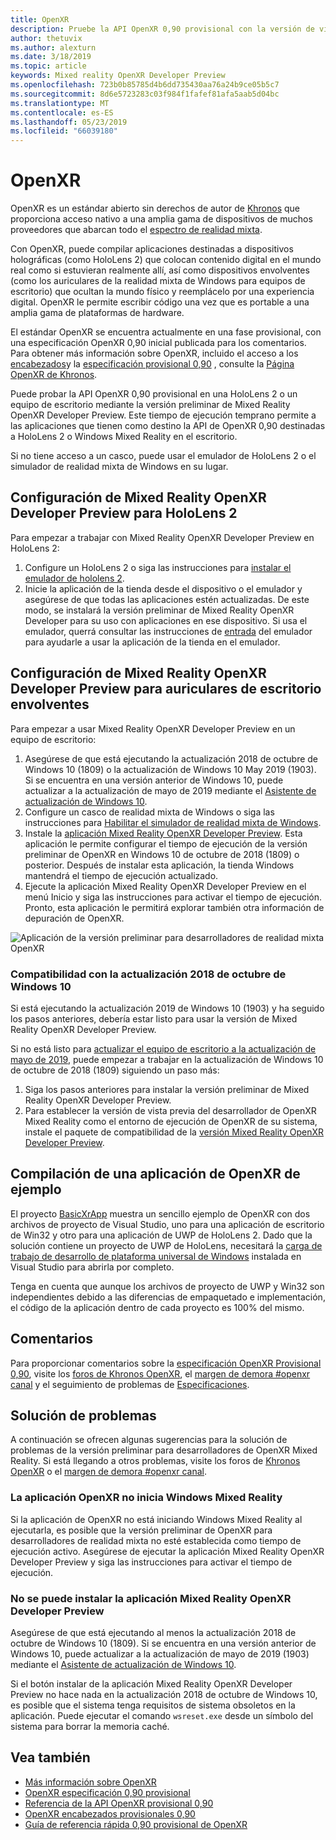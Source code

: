 ```yaml
---
title: OpenXR
description: Pruebe la API OpenXR 0,90 provisional con la versión de vista previa de OpenXR para desarrolladores de realidad mixta.
author: thetuvix
ms.author: alexturn
ms.date: 3/18/2019
ms.topic: article
keywords: Mixed reality OpenXR Developer Preview
ms.openlocfilehash: 723b0b85785d4b6dd735430aa76a24b9ce05b5c7
ms.sourcegitcommit: 8d6e5723283c03f984f1fafef81afa5aab5d04bc
ms.translationtype: MT
ms.contentlocale: es-ES
ms.lasthandoff: 05/23/2019
ms.locfileid: "66039180"
---
```

# <a name="openxr"></a>OpenXR

OpenXR es un estándar abierto sin derechos de autor de [Khronos](https://www.khronos.org/) que proporciona acceso nativo a una amplia gama de dispositivos de muchos proveedores que abarcan todo el [espectro de realidad mixta](mixed-reality.md).

Con OpenXR, puede compilar aplicaciones destinadas a dispositivos holográficas (como HoloLens 2) que colocan contenido digital en el mundo real como si estuvieran realmente allí, así como dispositivos envolventes (como los auriculares de la realidad mixta de Windows para equipos de escritorio) que ocultan la mundo físico y reemplácelo por una experiencia digital.  OpenXR le permite escribir código una vez que es portable a una amplia gama de plataformas de hardware.

El estándar OpenXR se encuentra actualmente en una fase provisional, con una especificación OpenXR 0,90 inicial publicada para los comentarios.  Para obtener más información sobre OpenXR, incluido el acceso a los [encabezados](https://github.com/KhronosGroup/OpenXR-Docs/tree/master/include/openxr)y la [especificación provisional 0,90](https://www.khronos.org/registry/OpenXR/specs/0.90/html/xrspec.html) , consulte la [Página OpenXR de Khronos](https://www.khronos.org/openxr/). 

Puede probar la API OpenXR 0,90 provisional en una HoloLens 2 o un equipo de escritorio mediante la versión preliminar de Mixed Reality OpenXR Developer Preview.  Este tiempo de ejecución temprano permite a las aplicaciones que tienen como destino la API de OpenXR 0,90 destinadas a HoloLens 2 o Windows Mixed Reality en el escritorio.

Si no tiene acceso a un casco, puede usar el emulador de HoloLens 2 o el simulador de realidad mixta de Windows en su lugar.

## <a name="setting-up-the-mixed-reality-openxr-developer-preview-for-hololens-2"></a>Configuración de Mixed Reality OpenXR Developer Preview para HoloLens 2

Para empezar a trabajar con Mixed Reality OpenXR Developer Preview en HoloLens 2:

1. Configure un HoloLens 2 o siga las instrucciones para [instalar el emulador de hololens 2](using-the-hololens-emulator.md).
1. Inicie la aplicación de la tienda desde el dispositivo o el emulador y asegúrese de que todas las aplicaciones estén actualizadas.  De este modo, se instalará la versión preliminar de Mixed Reality OpenXR Developer para su uso con aplicaciones en ese dispositivo.  Si usa el emulador, querrá consultar las instrucciones de [entrada](using-the-hololens-emulator.md#basic-emulator-input) del emulador para ayudarle a usar la aplicación de la tienda en el emulador.

## <a name="setting-up-the-mixed-reality-openxr-developer-preview-for-immersive-desktop-headsets"></a>Configuración de Mixed Reality OpenXR Developer Preview para auriculares de escritorio envolventes

Para empezar a usar Mixed Reality OpenXR Developer Preview en un equipo de escritorio:

1. Asegúrese de que está ejecutando la actualización 2018 de octubre de Windows 10 (1809) o la actualización de Windows 10 May 2019 (1903).  Si se encuentra en una versión anterior de Windows 10, puede actualizar a la actualización de mayo de 2019 mediante el [Asistente de actualización de Windows 10](https://www.microsoft.com/en-us/software-download/windows10).
1. Configure un casco de realidad mixta de Windows o siga las instrucciones para [Habilitar el simulador de realidad mixta de Windows](using-the-windows-mixed-reality-simulator.md).
1. Instale la [aplicación Mixed Reality OpenXR Developer Preview](https://www.microsoft.com/store/productId/9n5cvvl23qbt).  Esta aplicación le permite configurar el tiempo de ejecución de la versión preliminar de OpenXR en Windows 10 de octubre de 2018 (1809) o posterior.  Después de instalar esta aplicación, la tienda Windows mantendrá el tiempo de ejecución actualizado.
1. Ejecute la aplicación Mixed Reality OpenXR Developer Preview en el menú Inicio y siga las instrucciones para activar el tiempo de ejecución.  Pronto, esta aplicación le permitirá explorar también otra información de depuración de OpenXR.

![Aplicación de la versión preliminar para desarrolladores de realidad mixta OpenXR](images/mixed-reality-openxr-developer-preview.png)

### <a name="support-for-windows-10-october-2018-update"></a>Compatibilidad con la actualización 2018 de octubre de Windows 10

Si está ejecutando la actualización 2019 de Windows 10 (1903) y ha seguido los pasos anteriores, debería estar listo para usar la versión de Mixed Reality OpenXR Developer Preview.

Si no está listo para [actualizar el equipo de escritorio a la actualización de mayo de 2019](https://www.microsoft.com/en-us/software-download/windows10), puede empezar a trabajar en la actualización de Windows 10 de octubre de 2018 (1809) siguiendo un paso más:

1. Siga los pasos anteriores para instalar la versión preliminar de Mixed Reality OpenXR Developer Preview.
1. Para establecer la versión de vista previa del desarrollador de OpenXR Mixed Reality como el entorno de ejecución de OpenXR de su sistema, instale el paquete de compatibilidad de la [versión Mixed Reality OpenXR Developer Preview](https://aka.ms/openxr-compat).

## <a name="building-a-sample-openxr-app"></a>Compilación de una aplicación de OpenXR de ejemplo

El proyecto [BasicXrApp](https://github.com/Microsoft/OpenXR-SDK-VisualStudio/tree/master/samples/BasicXrApp) muestra un sencillo ejemplo de OpenXR con dos archivos de proyecto de Visual Studio, uno para una aplicación de escritorio de Win32 y otro para una aplicación de UWP de HoloLens 2.  Dado que la solución contiene un proyecto de UWP de HoloLens, necesitará la [carga de trabajo de desarrollo de plataforma universal de Windows](install-the-tools.md#installation-checklist) instalada en Visual Studio para abrirla por completo.

Tenga en cuenta que aunque los archivos de proyecto de UWP y Win32 son independientes debido a las diferencias de empaquetado e implementación, el código de la aplicación dentro de cada proyecto es 100% del mismo.

## <a name="feedback"></a>Comentarios

Para proporcionar comentarios sobre la [especificación OpenXR Provisional 0,90](https://www.khronos.org/registry/OpenXR/specs/0.90/html/xrspec.html), visite los [foros de Khronos OpenXR](https://community.khronos.org/c/openxr), el [margen de demora #openxr canal](https://khr.io/slack) y el seguimiento de problemas de [Especificaciones](https://github.com/KhronosGroup/OpenXR-Docs/issues).

## <a name="troubleshooting"></a>Solución de problemas

A continuación se ofrecen algunas sugerencias para la solución de problemas de la versión preliminar para desarrolladores de OpenXR Mixed Reality.  Si está llegando a otros problemas, visite los foros de [Khronos OpenXR](https://community.khronos.org/c/openxr) o el [margen de demora #openxr canal](https://khr.io/slack).

### <a name="openxr-app-not-starting-windows-mixed-reality"></a>La aplicación OpenXR no inicia Windows Mixed Reality

Si la aplicación de OpenXR no está iniciando Windows Mixed Reality al ejecutarla, es posible que la versión preliminar de OpenXR para desarrolladores de realidad mixta no esté establecida como tiempo de ejecución activo.  Asegúrese de ejecutar la aplicación Mixed Reality OpenXR Developer Preview y siga las instrucciones para activar el tiempo de ejecución.

### <a name="mixed-reality-openxr-developer-preview-app-cannot-be-installed"></a>No se puede instalar la aplicación Mixed Reality OpenXR Developer Preview 

Asegúrese de que está ejecutando al menos la actualización 2018 de octubre de Windows 10 (1809).  Si se encuentra en una versión anterior de Windows 10, puede actualizar a la actualización de mayo de 2019 (1903) mediante el [Asistente de actualización de Windows 10](https://www.microsoft.com/en-us/software-download/windows10).

Si el botón instalar de la aplicación Mixed Reality OpenXR Developer Preview no hace nada en la actualización 2018 de octubre de Windows 10, es posible que el sistema tenga requisitos de sistema obsoletos en la aplicación.  Puede ejecutar el comando `wsreset.exe` desde un símbolo del sistema para borrar la memoria caché.

## <a name="see-also"></a>Vea también

* [Más información sobre OpenXR](https://www.khronos.org/openxr/)
* [OpenXR especificación 0,90 provisional](https://www.khronos.org/registry/OpenXR/specs/0.90/html/xrspec.html)
* [Referencia de la API OpenXR provisional 0,90](https://www.khronos.org/registry/OpenXR/specs/0.90/man/html/)
* [OpenXR encabezados provisionales 0,90](https://github.com/KhronosGroup/OpenXR-Docs/tree/master/include/openxr)
* [Guía de referencia rápida 0,90 provisional de OpenXR](https://www.khronos.org/registry/OpenXR/specs/0.90/refguide/OpenXR-0.90-web.pdf)
